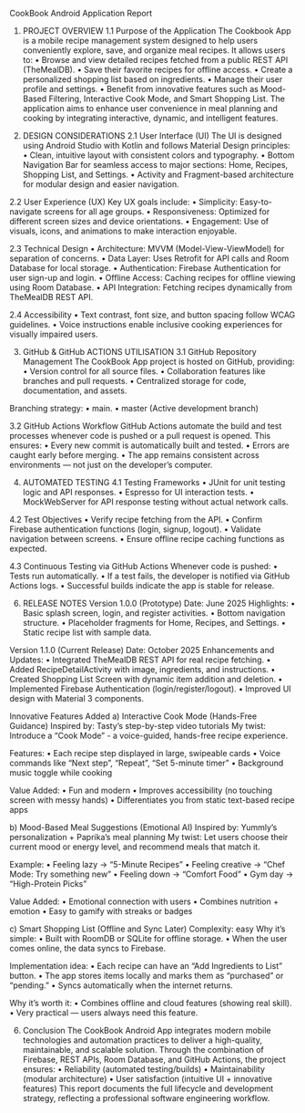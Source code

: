CookBook Android Application Report

1. PROJECT OVERVIEW
  1.1 Purpose of the Application
  The Cookbook App is a mobile recipe management system designed to help users conveniently explore, save, and organize meal recipes. It allows users to:
    •	Browse and view detailed recipes fetched from a public REST API (TheMealDB).
    •	Save their favorite recipes for offline access.
    •	Create a personalized shopping list based on ingredients.
    •	Manage their user profile and settings.
    •	Benefit from innovative features such as Mood-Based Filtering, Interactive Cook Mode, and Smart Shopping List.
  The application aims to enhance user convenience in meal planning and cooking by integrating interactive, dynamic, and intelligent features.

2. DESIGN CONSIDERATIONS
  2.1 User Interface (UI)
  The UI is designed using Android Studio with Kotlin and follows Material Design principles:
    •	Clean, intuitive layout with consistent colors and typography.
    •	Bottom Navigation Bar for seamless access to major sections: Home, Recipes, Shopping List, and Settings.
    •	Activity and Fragment-based architecture for modular design and easier navigation.
   
  2.2 User Experience (UX)
  Key UX goals include:
    •	Simplicity: Easy-to-navigate screens for all age groups.
    •	Responsiveness: Optimized for different screen sizes and device orientations.
    •	Engagement: Use of visuals, icons, and animations to make interaction enjoyable.
    
  2.3 Technical Design
    •	Architecture: MVVM (Model-View-ViewModel) for separation of concerns.
    •	Data Layer: Uses Retrofit for API calls and Room Database for local storage.
    •	Authentication: Firebase Authentication for user sign-up and login.
    •	Offline Access: Caching recipes for offline viewing using Room Database.
    •	API Integration: Fetching recipes dynamically from TheMealDB REST API.

  2.4 Accessibility
    •	Text contrast, font size, and button spacing follow WCAG guidelines.
    •	Voice instructions enable inclusive cooking experiences for visually impaired users.

3. GitHub & GitHub ACTIONS UTILISATION
  3.1 GitHub Repository Management
  The CookBook App project is hosted on GitHub, providing:
    •	Version control for all source files.
    •	Collaboration features like branches and pull requests.
    •	Centralized storage for code, documentation, and assets.
   
  Branching strategy:
    •	main.
    •	master (Active development branch)

  3.2 GitHub Actions Workflow
  GitHub Actions automate the build and test processes whenever code is pushed or a pull request is opened.
  This ensures:
    •	Every new commit is automatically built and tested.
    •	Errors are caught early before merging.
    •	The app remains consistent across environments — not just on the developer’s computer.

4. AUTOMATED TESTING
  4.1 Testing Frameworks
    •	JUnit for unit testing logic and API responses.
    •	Espresso for UI interaction tests.
    •	MockWebServer for API response testing without actual network calls.
   
  4.2 Test Objectives
    •	Verify recipe fetching from the API.
    •	Confirm Firebase authentication functions (login, signup, logout).
    •	Validate navigation between screens.
    •	Ensure offline recipe caching functions as expected.
    
  4.3 Continuous Testing via GitHub Actions
  Whenever code is pushed:
    •	Tests run automatically.
    •	If a test fails, the developer is notified via GitHub Actions logs.
    •	Successful builds indicate the app is stable for release.

6. RELEASE NOTES
  Version 1.0.0 (Prototype)
  Date: June 2025
  Highlights:
    •	Basic splash screen, login, and register activities.
    •	Bottom navigation structure.
    •	Placeholder fragments for Home, Recipes, and Settings.
    •	Static recipe list with sample data.

  Version 1.1.0 (Current Release)
  Date: October 2025
  Enhancements and Updates:
    •	Integrated TheMealDB REST API for real recipe fetching.
    •	Added RecipeDetailActivity with image, ingredients, and instructions.
    •	Created Shopping List Screen with dynamic item addition and deletion.
    •	Implemented Firebase Authentication (login/register/logout).
    •	Improved UI design with Material 3 components.

  Innovative Features Added
  a) Interactive Cook Mode (Hands-Free Guidance)
    Inspired by: Tasty’s step-by-step video tutorials
    My twist: Introduce a “Cook Mode” - a voice-guided, hands-free recipe experience.
    
  Features:
    •	Each recipe step displayed in large, swipeable cards
    •	Voice commands like “Next step”, “Repeat”, “Set 5-minute timer”
    •	Background music toggle while cooking
    
  Value Added:
    •	Fun and modern
    •	Improves accessibility (no touching screen with messy hands)
    •	Differentiates you from static text-based recipe apps

  b) Mood-Based Meal Suggestions (Emotional AI)
    Inspired by: Yummly’s personalization + Paprika’s meal planning
    My twist: Let users choose their current mood or energy level, and recommend meals that match it.

  Example:
    •	Feeling lazy → “5-Minute Recipes”
    •	Feeling creative → “Chef Mode: Try something new”
    •	Feeling down → “Comfort Food”
    •	Gym day → “High-Protein Picks”
    
  Value Added:
    •	Emotional connection with users
    •	Combines nutrition + emotion
    •	Easy to gamify with streaks or badges

  c) Smart Shopping List (Offline and Sync Later)
    Complexity: easy
    Why it’s simple:
      •	Built with RoomDB or SQLite for offline storage.
      •	When the user comes online, the data syncs to Firebase.
      
  Implementation idea:
    •	Each recipe can have an “Add Ingredients to List” button.
    •	The app stores items locally and marks them as “purchased” or “pending.”
    •	Syncs automatically when the internet returns.
    
  Why it’s worth it:
    •	Combines offline and cloud features (showing real skill).
    •	Very practical — users always need this feature.


6. Conclusion
The CookBook Android App integrates modern mobile technologies and automation practices to deliver a high-quality, maintainable, and scalable solution.
Through the combination of Firebase, REST APIs, Room Database, and GitHub Actions, the project ensures:
•	Reliability (automated testing/builds)
•	Maintainability (modular architecture)
•	User satisfaction (intuitive UI + innovative features)
This report documents the full lifecycle and development strategy, reflecting a professional software engineering workflow.

